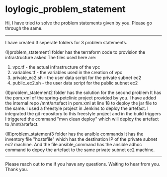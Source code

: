 # loylogic_problem_statement
Hi,
I have tried to solve the problem statements given by you. Please go through the same.

*************************************************************************************************************************
I have created 3 seperate folders for 3 problem statements.

(I)problem_statement1 folder has the terraform code to provision the infrastructure asked
The files used here are:
1) vpc.tf - the actual infrastructure of the vpc
2) variables.tf - the variables used in the creation of vpc
3) private_ec2.sh - the user data script for the private subnet ec2
4) public_ec2.sh - the user data script for the public subnet ec2

(II)problem_statement2 folder has the solution for the second problem
It has the pom.xml of the spring-petclinic project provided by you. I have added the internal repo /mnt/artefact in pom.xml at line 18 to deploy the jar file to the same.
I used a freestyle project in Jenkins to deploy the artefact. 
I integrated the git repository to this freestyle project and in the build triggers I triggered the command "mvn clean deploy" which will deploy the artefact to /mnt/artefact.

(III)problem_statement3 folder has the ansible commands
It has the inventory file "hostsfile" which has the destination IP of the private subnet ec2 machine.
And the file ansible_command has the ansible adhoc command to depoy the artefact to the same private subnet ec2 machine.
****************************************************************************************************************************

Please reach out to me if you have any questions.
Waiting to hear from you.
Thank you.
